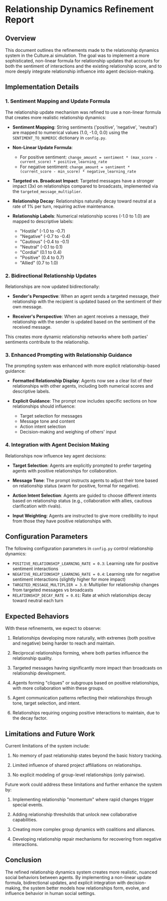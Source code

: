 # Relationship Dynamics Refinement Report

## Overview

This document outlines the refinements made to the relationship dynamics system in the Culture.ai simulation. The goal was to implement a more sophisticated, non-linear formula for relationship updates that accounts for both the sentiment of interactions and the existing relationship score, and to more deeply integrate relationship influence into agent decision-making.

## Implementation Details

### 1. Sentiment Mapping and Update Formula

The relationship update mechanism was refined to use a non-linear formula that creates more realistic relationship dynamics:

- **Sentiment Mapping**: String sentiments ('positive', 'negative', 'neutral') are mapped to numerical values (1.0, -1.0, 0.0) using the `SENTIMENT_TO_NUMERIC` dictionary in `config.py`.

- **Non-Linear Update Formula**:
  - For positive sentiment: `change_amount = sentiment * (max_score - current_score) * positive_learning_rate`
  - For negative sentiment: `change_amount = sentiment * (current_score - min_score) * negative_learning_rate`

- **Targeted vs. Broadcast Impact**: Targeted messages have a stronger impact (3x) on relationships compared to broadcasts, implemented via the `targeted_message_multiplier`.

- **Relationship Decay**: Relationships naturally decay toward neutral at a rate of 1% per turn, requiring active maintenance.

- **Relationship Labels**: Numerical relationship scores (-1.0 to 1.0) are mapped to descriptive labels:
  - "Hostile" (-1.0 to -0.7)
  - "Negative" (-0.7 to -0.4)
  - "Cautious" (-0.4 to -0.1)
  - "Neutral" (-0.1 to 0.1)
  - "Cordial" (0.1 to 0.4)
  - "Positive" (0.4 to 0.7)
  - "Allied" (0.7 to 1.0)

### 2. Bidirectional Relationship Updates

Relationships are now updated bidirectionally:

- **Sender's Perspective**: When an agent sends a targeted message, their relationship with the recipient is updated based on the sentiment of their own message.

- **Receiver's Perspective**: When an agent receives a message, their relationship with the sender is updated based on the sentiment of the received message.

This creates more dynamic relationship networks where both parties' sentiments contribute to the relationship.

### 3. Enhanced Prompting with Relationship Guidance

The prompting system was enhanced with more explicit relationship-based guidance:

- **Formatted Relationship Display**: Agents now see a clear list of their relationships with other agents, including both numerical scores and descriptive labels.

- **Explicit Guidance**: The prompt now includes specific sections on how relationships should influence:
  - Target selection for messages
  - Message tone and content
  - Action intent selection
  - Decision-making and weighing of others' input

### 4. Integration with Agent Decision Making

Relationships now influence key agent decisions:

- **Target Selection**: Agents are explicitly prompted to prefer targeting agents with positive relationships for collaboration.

- **Message Tone**: The prompt instructs agents to adjust their tone based on relationship status (warm for positive, formal for negative).

- **Action Intent Selection**: Agents are guided to choose different intents based on relationship status (e.g., collaboration with allies, cautious clarification with rivals).

- **Input Weighting**: Agents are instructed to give more credibility to input from those they have positive relationships with.

## Configuration Parameters

The following configuration parameters in `config.py` control relationship dynamics:

- `POSITIVE_RELATIONSHIP_LEARNING_RATE = 0.3`: Learning rate for positive sentiment interactions
- `NEGATIVE_RELATIONSHIP_LEARNING_RATE = 0.4`: Learning rate for negative sentiment interactions (slightly higher for more impact)
- `TARGETED_MESSAGE_MULTIPLIER = 3.0`: Multiplier for relationship changes from targeted messages vs broadcasts
- `RELATIONSHIP_DECAY_RATE = 0.01`: Rate at which relationships decay toward neutral each turn

## Expected Behaviors

With these refinements, we expect to observe:

1. Relationships developing more naturally, with extremes (both positive and negative) being harder to reach and maintain.

2. Reciprocal relationships forming, where both parties influence the relationship quality.

3. Targeted messages having significantly more impact than broadcasts on relationship development.

4. Agents forming "cliques" or subgroups based on positive relationships, with more collaboration within these groups.

5. Agent communication patterns reflecting their relationships through tone, target selection, and intent.

6. Relationships requiring ongoing positive interactions to maintain, due to the decay factor.

## Limitations and Future Work

Current limitations of the system include:

1. No memory of past relationship states beyond the basic history tracking.

2. Limited influence of shared project affiliations on relationships.

3. No explicit modeling of group-level relationships (only pairwise).

Future work could address these limitations and further enhance the system by:

1. Implementing relationship "momentum" where rapid changes trigger special events.

2. Adding relationship thresholds that unlock new collaborative capabilities.

3. Creating more complex group dynamics with coalitions and alliances.

4. Developing relationship repair mechanisms for recovering from negative interactions.

## Conclusion

The refined relationship dynamics system creates more realistic, nuanced social behaviors between agents. By implementing a non-linear update formula, bidirectional updates, and explicit integration with decision-making, the system better models how relationships form, evolve, and influence behavior in human social settings. 